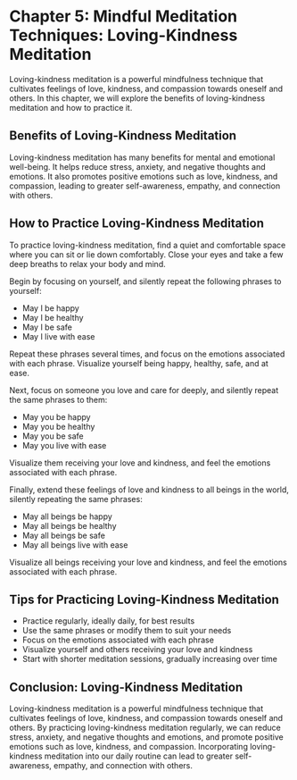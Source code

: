 Chapter 5: Mindful Meditation Techniques: Loving-Kindness Meditation
====================================================================

Loving-kindness meditation is a powerful mindfulness technique that cultivates feelings of love, kindness, and compassion towards oneself and others. In this chapter, we will explore the benefits of loving-kindness meditation and how to practice it.

Benefits of Loving-Kindness Meditation
--------------------------------------

Loving-kindness meditation has many benefits for mental and emotional well-being. It helps reduce stress, anxiety, and negative thoughts and emotions. It also promotes positive emotions such as love, kindness, and compassion, leading to greater self-awareness, empathy, and connection with others.

How to Practice Loving-Kindness Meditation
------------------------------------------

To practice loving-kindness meditation, find a quiet and comfortable space where you can sit or lie down comfortably. Close your eyes and take a few deep breaths to relax your body and mind.

Begin by focusing on yourself, and silently repeat the following phrases to yourself:

* May I be happy
* May I be healthy
* May I be safe
* May I live with ease

Repeat these phrases several times, and focus on the emotions associated with each phrase. Visualize yourself being happy, healthy, safe, and at ease.

Next, focus on someone you love and care for deeply, and silently repeat the same phrases to them:

* May you be happy
* May you be healthy
* May you be safe
* May you live with ease

Visualize them receiving your love and kindness, and feel the emotions associated with each phrase.

Finally, extend these feelings of love and kindness to all beings in the world, silently repeating the same phrases:

* May all beings be happy
* May all beings be healthy
* May all beings be safe
* May all beings live with ease

Visualize all beings receiving your love and kindness, and feel the emotions associated with each phrase.

Tips for Practicing Loving-Kindness Meditation
----------------------------------------------

* Practice regularly, ideally daily, for best results
* Use the same phrases or modify them to suit your needs
* Focus on the emotions associated with each phrase
* Visualize yourself and others receiving your love and kindness
* Start with shorter meditation sessions, gradually increasing over time

Conclusion: Loving-Kindness Meditation
--------------------------------------

Loving-kindness meditation is a powerful mindfulness technique that cultivates feelings of love, kindness, and compassion towards oneself and others. By practicing loving-kindness meditation regularly, we can reduce stress, anxiety, and negative thoughts and emotions, and promote positive emotions such as love, kindness, and compassion. Incorporating loving-kindness meditation into our daily routine can lead to greater self-awareness, empathy, and connection with others.
